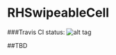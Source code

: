 # RHSwipeableCell
###Travis CI status: ![alt tag](https://travis-ci.org/robertherdzik/RHSwipeableCell.svg?branch=master)

##TBD
